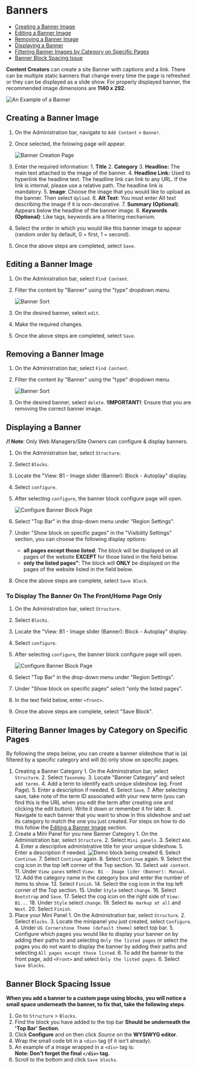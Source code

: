 # Banners

* [Creating a Banner Image](howto-banner.md#creating-a-banner-image)
* [Editing a Banner Image](howto-banner.md#editing-a-banner-image)
* [Removing a Banner Image](howto-banner.md#removing-a-banner-image)
* [Displaying a Banner](howto-banner.md#displaying-a-banner)
* [Filtering Banner Images by Category on Specific Pages](howto-banner.md#filtering-banner-images-by-category-on-specific-pages)
* [Banner Block Spacing Issue](howto-banner.md#banner-block-spacing-issue)

**Content Creators** can create a site Banner with captions and a link. There can be multiple static banners that change every time the page is refreshed or they can be displayed as a slide show. For properly displayed banner, the recommended image dimensions are **1140 x 292**.

![An Example of a Banner](../.gitbook/assets/baex%20%281%29.png)

## Creating a Banner Image

1. On the Administration bar, navigate to `Add Content` &gt; `Banner`.
2. Once selected, the folowing page will appear.

   ![Banner Creation Page](../.gitbook/assets/bannercreate%20%282%29.png)

3. Enter the required information: 1. **Title** 2. **Category** 3. **Headline:** The main text attached to the image of the banner. 4. **Headline Link:** Used to hyperlink the headline text. The headline link can link to any URL. If the link is internal, please use a relative path. The headline link is mandatory. 5. **Image**: Choose the image that you would like to upload as the banner. Then select `Upload`. 6. **Alt Text**: You must enter Alt text describing the image if it is non-decorative. 7. **Summary \(Optional\)**: Appears below the headline of the banner image. 8. **Keywords \(Optional\)**: Like tags, keywords are a filtering mechanism.
4. Select the order in which you would like this banner image to appear \(random order by default, 0 = first, 1 = second\).
5. Once the above steps are completed, select `Save`.

## Editing a Banner Image

1. On the Administration bar, select `Find Content`.
2. Filter the content by "Banner" using the "type" dropdown menu.

   ![Banner Sort](../.gitbook/assets/filterbanner%20%282%29.png)

3. On the desired banner, select `edit`.
4. Make the required changes.
5. Once the above steps are completed, select `Save`.

## Removing a Banner Image

1. On the Administration bar, select `Find Content`.
2. Filter the content by "Banner" using the "type" dropdown menu.

   ![Banner Sort](../.gitbook/assets/filterbanner%20%285%29.png)

3. On the desired banner, select `delete`. **!IMPORTANT!**: Ensure that you are removing the correct banner image.

## Displaying a Banner

**/! Note**: Only Web Managers/Site Owners can configure & display banners.

1. On the Administration bar, select `Structure`.
2. Select `Blocks`.
3. Locate the "View: B1 - Image slider \(Banner\): Block - Autoplay" display.
4. Select `configure`.
5. After selecting `configure`, the banner block configure page will open.

   ![Configure Banner Block Page](../.gitbook/assets/configurebannerblock%20%283%29.png)

6. Select "Top Bar" in the drop-down menu under "Region Settings".
7. Under "Show block on specific pages" in the "Visibility Settings" section, you can choose the following display options:
   * **all pages except those listed**: The block will be displayed on all pages of the website **EXCEPT** for those listed in the field below.
   * **only the listed pages"**: The block will **ONLY** be displayed on the pages of the website listed in the field below.
8. Once the above steps are complete, select `Save Block`.

### To Display The Banner On The Front/Home Page Only

1. On the Administration bar, select `Structure`.
2. Select `Blocks`.
3. Locate the "View: B1 - Image slider \(Banner\): Block - Autoplay" display.
4. Select `configure`.
5. After selecting `configure`, the banner block configure page will open.

   ![Configure Banner Block Page](../.gitbook/assets/configurebannerblock%20%282%29.png)

6. Select "Top Bar" in the drop-down menu under "Region Settings".
7. Under "Show block on specific pages" select "only the listed pages".
8. In the text field below, enter `<front>`.
9. Once the above steps are complete, select "Save Block".

## Filtering Banner Images by Category on Specific Pages

By following the steps below, you can create a banner slideshow that is \(a\) filtered by a specific category and will \(b\) only show on specific pages.

1. Creating a Banner Category 1. On the Administration bar, select `Structure`. 2. Select `Taxonomy`. 3. Locate "Banner Category" and select `add terms`. 4. Add a term to identify each unique slideshow \(eg. Front Page\). 5. Enter a description if needed. 6. Select `Save`. 7. After selecting save, take note of the term ID associated with your new term \(you can find this is the URL when you edit the term after creating one and clicking the edit button\). Write it down or remember it for later. 8. Navigate to each banner that you want to show in this slideshow and set its category to match the one you just created. For steps on how to do this follow the [Editing a Banner Image](howto-banner.md#editing-a-banner-image) section.
2. Create a Mini Panel for you new Banner Category 1. On the Administration bar, select `Structure`. 2. Select `Mini panels`. 3. Select `Add`. 4. Enter a descriptive administrative title for your unique slideshow. 5. Enter a description if needed. ![Demo block being created](../.gitbook/assets/createbannerpanel.jpg) 6. Select `Continue`. 7. Select `Continue` again. 8. Select `Continue` again. 9. Select the cog icon in the top left corner of the Top section. 10. Select `add content`. 11. Under `View panes` select `View: B1 - Image lider (Banner): Manual`. 12. Add the category name in the category box and enter the number of items to show. 13. Select `Finish`. 14. Select the cog icon in the top left corner of the Top section. 15. Under `Style` select `change`. 16. Select `Bootstrap` and `Save`. 17. Select the cog icon on the right side of `View: B1...` 18. Under `Style` select `change`. 19. Select `No markup at all` and `Next`. 20. Select `Finish`.
3. Place your Mini Panel 1. On the Administration bar, select `Structure`. 2. Select `Blocks`. 3. Locate the minipanel you just created, select `Configure`. 4. Under `UG Cornerstone Theme (default theme)` select top bar. 5. Configure which pages you would like to display your banner on by adding their paths to and selecting `Only the listed pages` or select the pages you do not want to display the banner by adding their paths and selecting `All pages except those listed`. 6. To add the banner to the front page, add `<Front>` and select `Only the listed pages`. 6. Select `Save Blocks`.

## Banner Block Spacing Issue

**When you add a banner to a custom page using blocks, you will notice a small space underneath the banner, to fix that, take the following steps**.
1. Go to `Structure` &gt; `Blocks`.
2. Find the block you have added to the top bar **Should be underneath the 'Top Bar' Section**.
3. Click **Configure** and on then click *Source* on the **WYSIWYG editor**.
4. Wrap the small code bit in a `<div>` tag (if it isn't already).
5. An example of a image wrapped in a `<div>` tag is: <div><img alt="" class="img-responsive" src="/sites/default/files/YOURIMG.jpg" /></div> **Note: Don't forget the final `</div>` tag.** 
6. Scroll to the bottom and click `Save blocks`.
